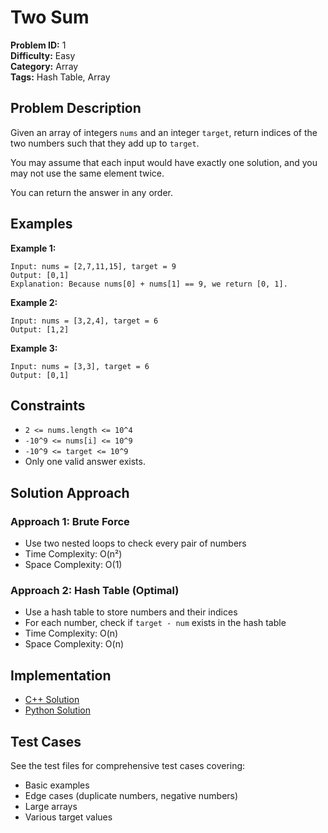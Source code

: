# Two Sum

**Problem ID:** 1  
**Difficulty:** Easy  
**Category:** Array  
**Tags:** Hash Table, Array

## Problem Description

Given an array of integers `nums` and an integer `target`, return indices of the two numbers such that they add up to `target`.

You may assume that each input would have exactly one solution, and you may not use the same element twice.

You can return the answer in any order.

## Examples

**Example 1:**
```
Input: nums = [2,7,11,15], target = 9
Output: [0,1]
Explanation: Because nums[0] + nums[1] == 9, we return [0, 1].
```

**Example 2:**
```
Input: nums = [3,2,4], target = 6
Output: [1,2]
```

**Example 3:**
```
Input: nums = [3,3], target = 6
Output: [0,1]
```

## Constraints

- `2 <= nums.length <= 10^4`
- `-10^9 <= nums[i] <= 10^9`
- `-10^9 <= target <= 10^9`
- Only one valid answer exists.

## Solution Approach

### Approach 1: Brute Force
- Use two nested loops to check every pair of numbers
- Time Complexity: O(n²)
- Space Complexity: O(1)

### Approach 2: Hash Table (Optimal)
- Use a hash table to store numbers and their indices
- For each number, check if `target - num` exists in the hash table
- Time Complexity: O(n)
- Space Complexity: O(n)

## Implementation

- [C++ Solution](../solutions/cpp/two_sum.cpp)
- [Python Solution](../solutions/python/two_sum.py)

## Test Cases

See the test files for comprehensive test cases covering:
- Basic examples
- Edge cases (duplicate numbers, negative numbers)
- Large arrays
- Various target values 